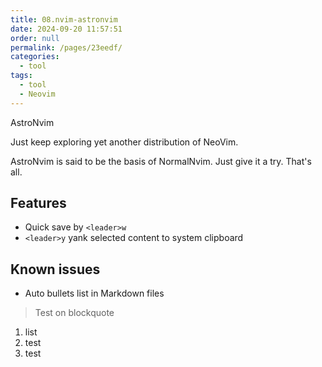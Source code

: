 ```yaml
---
title: 08.nvim-astronvim
date: 2024-09-20 11:57:51
order: null
permalink: /pages/23eedf/
categories: 
  - tool
tags: 
  - tool
  - Neovim
---
```


AstroNvim

Just keep exploring yet another distribution of NeoVim.

AstroNvim is said to be the basis of NormalNvim. Just give it a try. That's all.

## Features

- Quick save by `<leader>w`
- `<leader>y` yank selected content to system clipboard

## Known issues

- Auto bullets list in Markdown files

> Test on blockquote

1. list
2. test
3. test
